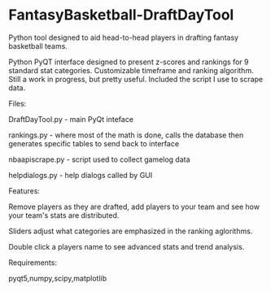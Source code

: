 # FantasyBasketball-DraftDayTool
Python tool designed to aid head-to-head players in drafting fantasy basketball teams.


Python PyQT interface designed to present z-scores and rankings for 9 standard stat categories. Customizable timeframe and ranking algorithm. Still a work in progress, but pretty useful. Included the script I use to scrape data.


Files:

DraftDayTool.py - main PyQt inteface

rankings.py - where most of the math is done, calls the database then generates specific tables to send back to interface

nbaapiscrape.py - script used to collect gamelog data

helpdialogs.py - help dialogs called by GUI




Features:

Remove players as they are drafted, add players to your team and see how your team's stats are distributed.

Sliders adjust what categories are emphasized in the ranking aglorithms.

Double click a players name to see advanced stats and trend analysis.


Requirements:

pyqt5,numpy,scipy,matplotlib

